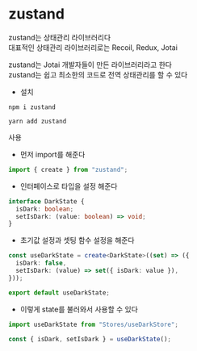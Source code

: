 # zustand

zustand는 상태관리 라이브러리다  
대표적인 상태관리 라이브러리로는 Recoil, Redux, Jotai

zustand는 Jotai 개발자들이 만든 라이브러리라고 한다  
zustand는 쉽고 최소한의 코드로 전역 상태관리를 할 수 있다

- 설치

```
npm i zustand
```

```
yarn add zustand
```

사용

- 먼저 import를 해준다

```ts
import { create } from "zustand";
```

- 인터페이스로 타입을 설정 해준다

```ts
interface DarkState {
  isDark: boolean;
  setIsDark: (value: boolean) => void;
}
```

- 초기값 설정과 셋팅 함수 설정을 해준다

```ts
const useDarkState = create<DarkState>((set) => ({
  isDark: false,
  setIsDark: (value) => set({ isDark: value }),
}));

export default useDarkState;
```

- 이렇게 state를 불러와서 사용할 수 있다

```ts
import useDarkState from "Stores/useDarkStore";

const { isDark, setIsDark } = useDarkState();
```
